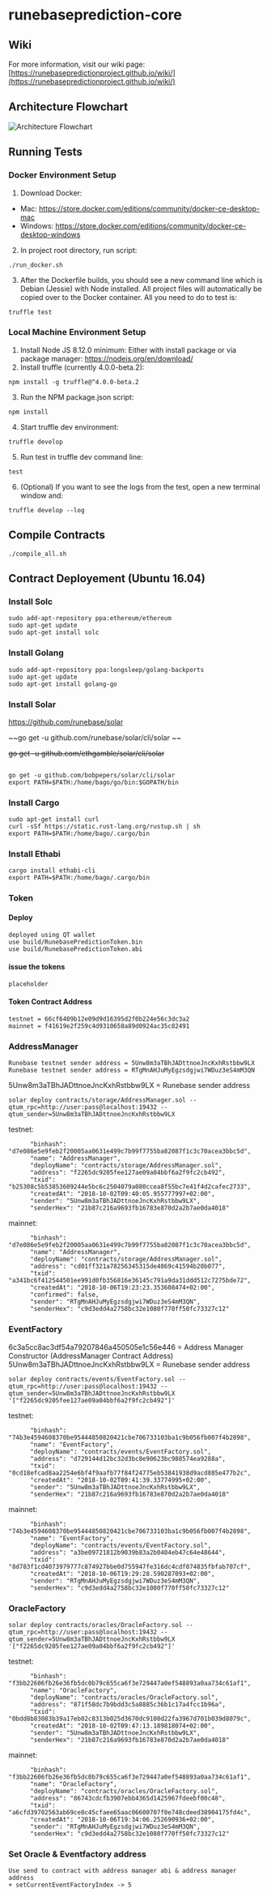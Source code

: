 # runebaseprediction-core

## Wiki
For more information, visit our wiki page: [https://runebasepredictionproject.github.io/wiki/](https://runebasepredictionproject.github.io/wiki/)

## Architecture Flowchart
![Architecture Flowchart](https://github.com/runebase/runebase-prediction-core/blob/master/architecture_flowchart.png)

## Running Tests
### Docker Environment Setup
1. Download Docker:
- Mac: https://store.docker.com/editions/community/docker-ce-desktop-mac
- Windows: https://store.docker.com/editions/community/docker-ce-desktop-windows
2. In project root directory, run script:
```
./run_docker.sh
```
3. After the Dockerfile builds, you should see a new command line which is Debian (Jessie) with Node installed. All project files will automatically be copied over to the Docker container. All you need to do to test is:
```
truffle test
```

### Local Machine Environment Setup
1. Install Node JS 8.12.0 minimum: Either with install package or via package manager: https://nodejs.org/en/download/
2. Install truffle (currently 4.0.0-beta.2):
```
npm install -g truffle@^4.0.0-beta.2
```
3. Run the NPM package.json script:
```
npm install
```
4. Start truffle dev environment:
```
truffle develop
```
5. Run test in truffle dev command line:
```
test
```
6. (Optional) If you want to see the logs from the test, open a new terminal window and:
```
truffle develop --log
```

## Compile Contracts

```
./compile_all.sh

```

## Contract Deployement (Ubuntu 16.04)

### Install Solc

```
sudo add-apt-repository ppa:ethereum/ethereum
sudo apt-get update
sudo apt-get install solc

```
### Install Golang

```
sudo add-apt-repository ppa:longsleep/golang-backports
sudo apt-get update
sudo apt-get install golang-go

```

### Install Solar

https://github.com/runebase/solar

~~go get -u github.com/runebase/solar/cli/solar ~~

~~go get -u github.com/ethgamble/solar/cli/solar~~

```

go get -u github.com/bobpepers/solar/cli/solar
export PATH=$PATH:/home/bago/go/bin:$GOPATH/bin

```


### Install Cargo

```
sudo apt-get install curl
curl -sSf https://static.rust-lang.org/rustup.sh | sh
export PATH=$PATH:/home/bago/.cargo/bin

```


### Install Ethabi

```
cargo install ethabi-cli
export PATH=$PATH:/home/bago/.cargo/bin

```

### Token

#### Deploy

```
deployed using QT wallet
use build/RunebasePredictionToken.bin
use build/RunebasePredictionToken.abi  

```
#### issue the tokens

```
placeholder

```

#### Token Contract Address

```
testnet = 66cf6409b12e09d9d16395d2f0b224e56c3dc3a2
mainnet = f41619e2f259c4d9310658a89d0924ac35c82491

```

### AddressManager
```
Runebase testnet sender address = 5Unw8m3aTBhJADttnoeJncKxhRstbbw9LX 
Runebase testnet sender address = RTgMnAHJuMyEgzsdgjwi7WDuz3eS4mM3QN 

```
5Unw8m3aTBhJADttnoeJncKxhRstbbw9LX = Runebase sender address

```
solar deploy contracts/storage/AddressManager.sol --qtum_rpc=http://user:pass@localhost:19432 --qtum_sender=5Unw8m3aTBhJADttnoeJncKxhRstbbw9LX

```

testnet:
```
      "binhash": "d7e086e5e9feb2f20005aa0631e499c7b99f7755ba82087f1c3c70acea3bbc5d",
      "name": "AddressManager",
      "deployName": "contracts/storage/AddressManager.sol",
      "address": "f2265dc9205fee127ae09a04bbf6a2f9fc2cb492",
      "txid": "b25308c5b53853609244e5bc6c2504079a080ccea8f55bc7e41f4d2cafec2733",
      "createdAt": "2018-10-02T09:40:05.955777997+02:00",
      "sender": "5Unw8m3aTBhJADttnoeJncKxhRstbbw9LX",
      "senderHex": "21b87c216a9693fb16783e870d2a2b7ae0da4018"
```
      
mainnet:
```
      "binhash": "d7e086e5e9feb2f20005aa0631e499c7b99f7755ba82087f1c3c70acea3bbc5d",
      "name": "AddressManager",
      "deployName": "contracts/storage/AddressManager.sol",
      "address": "cd01ff321a78256345315de4869c41594b20b077",
      "txid": "a341bc6f412544501ee991d0fb356816e36145c791a9da31ddd512c7275bde72",
      "createdAt": "2018-10-06T19:23:23.353608474+02:00",
      "confirmed": false,
      "sender": "RTgMnAHJuMyEgzsdgjwi7WDuz3eS4mM3QN",
      "senderHex": "c9d3edd4a2758bc32e1080f770ff50fc73327c12"
```

### EventFactory

6c3a5cc8ac3df54a79207846a450505e1c56e446 = Address Manager Constructor (AddressManager Contract Address)
5Unw8m3aTBhJADttnoeJncKxhRstbbw9LX = Runebase sender address

```
solar deploy contracts/events/EventFactory.sol --qtum_rpc=http://user:pass@localhost:19432 --qtum_sender=5Unw8m3aTBhJADttnoeJncKxhRstbbw9LX '["f2265dc9205fee127ae09a04bbf6a2f9fc2cb492"]'

```

testnet:
```
      "binhash": "74b3e4594608370be95444850820421cbe706733103ba1c9b056fb007f4b2898",
      "name": "EventFactory",
      "deployName": "contracts/events/EventFactory.sol",
      "address": "d729144d12bc32d3bc8e90623bc988574ea9288a",
      "txid": "0cd18efcad8aa2254e6bf4f9aafb77f84f24775eb53841938d9acd885e477b2c",
      "createdAt": "2018-10-02T09:41:39.33774995+02:00",
      "sender": "5Unw8m3aTBhJADttnoeJncKxhRstbbw9LX",
      "senderHex": "21b87c216a9693fb16783e870d2a2b7ae0da4018"
``` 

mainnet:
```
      "binhash": "74b3e4594608370be95444850820421cbe706733103ba1c9b056fb007f4b2898",
      "name": "EventFactory",
      "deployName": "contracts/events/EventFactory.sol",
      "address": "a3be09721812b9039b83a2b0404eb47c64e48644",
      "txid": "8d783f1cd4073979777c874927bbe0d755947fe316dc4cdf074835fbfab707cf",
      "createdAt": "2018-10-06T19:29:28.590287093+02:00",
      "sender": "RTgMnAHJuMyEgzsdgjwi7WDuz3eS4mM3QN",
      "senderHex": "c9d3edd4a2758bc32e1080f770ff50fc73327c12"
```
 
### OracleFactory

```
solar deploy contracts/oracles/OracleFactory.sol --qtum_rpc=http://user:pass@localhost:19432 --qtum_sender=5Unw8m3aTBhJADttnoeJncKxhRstbbw9LX '["f2265dc9205fee127ae09a04bbf6a2f9fc2cb492"]'

```

testnet:
```
      "binhash": "f3bb22606fb26e36fb5dc0b79c655ca6f3e729447a0ef548893a0aa734c61af1",
      "name": "OracleFactory",
      "deployName": "contracts/oracles/OracleFactory.sol",
      "address": "871f58dc7b9bdd3c5a8885c36b1c17a4fcc1b96a",
      "txid": "0bdd8b83083b39a17eb02c8313b025d3670dc9100d22fa3967d701b039d8079c",
      "createdAt": "2018-10-02T09:47:13.189818074+02:00",
      "sender": "5Unw8m3aTBhJADttnoeJncKxhRstbbw9LX",
      "senderHex": "21b87c216a9693fb16783e870d2a2b7ae0da4018"
 ```
mainnet:
```
      "binhash": "f3bb22606fb26e36fb5dc0b79c655ca6f3e729447a0ef548893a0aa734c61af1",
      "name": "OracleFactory",
      "deployName": "contracts/oracles/OracleFactory.sol",
      "address": "86743cdcfb3907ebb4365d1425967fdeebf00c48",
      "txid": "a6cfd39702563ab69ce0c45cfaee65aac06600707f0e748cdeed38904175fd4c",
      "createdAt": "2018-10-06T19:34:06.252690936+02:00",
      "sender": "RTgMnAHJuMyEgzsdgjwi7WDuz3eS4mM3QN",
      "senderHex": "c9d3edd4a2758bc32e1080f770ff50fc73327c12"
```

### Set Oracle & Eventfactory address

```
Use send to contract with address manager abi & address manager address
+ setCurrentEventFactoryIndex -> 5


```
